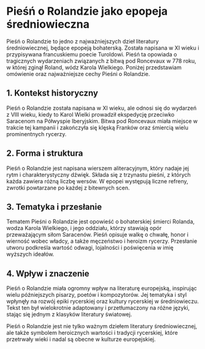 # Pieśń o Rolandzie jako epopeja średniowieczna

Pieśń o Rolandzie to jedno z najważniejszych dzieł literatury średniowiecznej, będące epopeją bohaterską. Została napisana w XI wieku i przypisywana francuskiemu poecie Turoldowi. Pieśń ta opowiada o tragicznych wydarzeniach związanych z bitwą pod Roncevaux w 778 roku, w której zginął Roland, wódz Karola Wielkiego. Poniżej przedstawiam omówienie oraz najważniejsze cechy Pieśni o Rolandzie.

## 1. **Kontekst historyczny**

Pieśń o Rolandzie została napisana w XI wieku, ale odnosi się do wydarzeń z VIII wieku, kiedy to Karol Wielki prowadził ekspedycję przeciwko Saracenom na Półwyspie Iberyjskim. Bitwa pod Roncevaux miała miejsce w trakcie tej kampanii i zakończyła się klęską Franków oraz śmiercią wielu prominentnych rycerzy.

## 2. **Forma i struktura**

Pieśń o Rolandzie jest napisana wierszem aliteracyjnym, który nadaje jej rytm i charakterystyczny dźwięk. Składa się z trzynastu pieśni, z których każda zawiera różną liczbę wersów. W epopei występują liczne refreny, zwrotki powtarzane po każdej z bitewnych scen.

## 3. **Tematyka i przesłanie**

Tematem Pieśni o Rolandzie jest opowieść o bohaterskiej śmierci Rolanda, wodza Karola Wielkiego, i jego oddziału, którzy stawiają opór przeważającym siłom Saracenów. Pieśń opisuje walkę o chwałę, honor i wierność wobec władcy, a także męczeństwo i heroizm rycerzy. Przesłanie utworu podkreśla wartość odwagi, lojalności i poświęcenia w imię wyższych ideałów.

## 4. **Wpływ i znaczenie**

Pieśń o Rolandzie miała ogromny wpływ na literaturę europejską, inspirując wielu późniejszych pisarzy, poetów i kompozytorów. Jej tematyka i styl wpłynęły na rozwój epiki rycerskiej oraz kultury rycerskiej w średniowieczu. Tekst ten był wielokrotnie adaptowany i przetłumaczony na różne języki, stając się jednym z klasyków literatury światowej.

Pieśń o Rolandzie jest nie tylko ważnym dziełem literatury średniowiecznej, ale także symbolem heroicznych wartości i tradycji rycerskiej, które przetrwały wieki i nadal są obecne w kulturze europejskiej.


